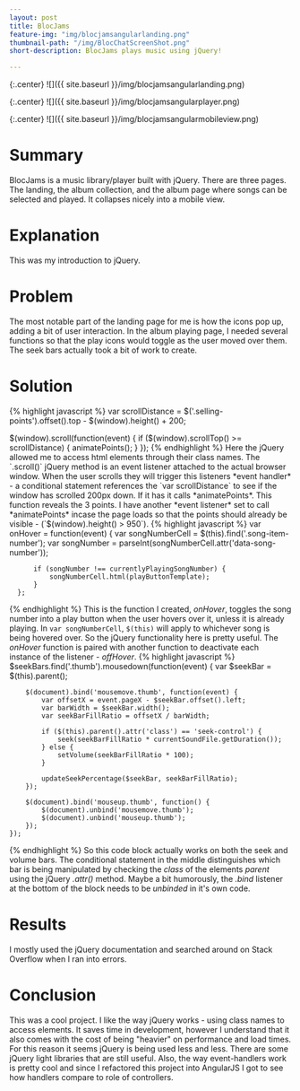 ```yaml
---
layout: post
title: BlocJams
feature-img: "img/blocjamsangularlanding.png"
thumbnail-path: "/img/BlocChatScreenShot.png"
short-description: BlocJams plays music using jQuery!

---
```

{:.center}
![]({{ site.baseurl }}/img/blocjamsangularlanding.png)

{:.center}
![]({{ site.baseurl }}/img/blocjamsangularplayer.png)

{:.center}
![]({{ site.baseurl }}/img/blocjamsangularmobileview.png)
# Summary
BlocJams is a music library/player built with jQuery. There are three pages. The landing, the album collection, and the album page where songs can be selected and played. It collapses nicely into a mobile view.
# Explanation
This was my introduction to jQuery.
# Problem
The most notable part of the landing page for me is how the icons pop up, adding a bit of user interaction.
In the album playing page, I needed several functions so that the play icons would toggle as the user moved over them.
The seek bars actually took a bit of work to create.

# Solution
{% highlight javascript %}
var scrollDistance = $('.selling-points').offset().top - $(window).height() + 200;

  $(window).scroll(function(event) {
      if ($(window).scrollTop() >= scrollDistance) {
        animatePoints();
      }
  });
{% endhighlight %}
Here the jQuery allowed me to access html elements through their class names. The `.scroll()` jQuery method is an event listener attached to the actual browser window. When the user scrolls they will trigger this listeners *event handler* - a conditional statement references the `var scrollDistance` to see if the window has scrolled 200px down. If it has it calls *animatePoints*. This function reveals the 3 points.
I have another *event listener* set to call *animatePoints* incase the page loads so that the points should already be visible - (`$(window).height() > 950`).
{% highlight javascript %}
var onHover = function(event) {
          var songNumberCell = $(this).find('.song-item-number');
          var songNumber = parseInt(songNumberCell.attr('data-song-number'));

          if (songNumber !== currentlyPlayingSongNumber) {
              songNumberCell.html(playButtonTemplate);
          }
      };
{% endhighlight %}
This is the function I created, *onHover*, toggles the song number into a play button when the user hovers over it, unless it is already playing. In `var songNumberCell`, `$(this)` will apply to whichever song is being hovered over. So the jQuery functionality here is pretty useful. The *onHover* function is paired with another function to deactivate each instance of the listener - *offHover*.
{% highlight javascript %}
$seekBars.find('.thumb').mousedown(function(event) {
        var $seekBar = $(this).parent();

        $(document).bind('mousemove.thumb', function(event) {
            var offsetX = event.pageX - $seekBar.offset().left;
            var barWidth = $seekBar.width();
            var seekBarFillRatio = offsetX / barWidth;

            if ($(this).parent().attr('class') == 'seek-control') {
                seek(seekBarFillRatio * currentSoundFile.getDuration());
            } else {
                setVolume(seekBarFillRatio * 100);
            }

            updateSeekPercentage($seekBar, seekBarFillRatio);
        });

        $(document).bind('mouseup.thumb', function() {
            $(document).unbind('mousemove.thumb');
            $(document).unbind('mouseup.thumb');
        });
    });
{% endhighlight %}
So this code block actually works on both the seek and volume bars. The conditional statement in the middle distinguishes which bar is being manipulated by checking the *class* of the elements *parent* using the jQuery *.attr()* method. Maybe a bit humorously, the *.bind* listener at the bottom of the block needs to be *unbinded* in it's own code.
# Results
I mostly used the jQuery documentation and searched around on Stack Overflow when I ran into errors.

# Conclusion
This was a cool project. I like the way jQuery works - using class names to access elements. It saves time in development, however I understand that it also comes with the cost of being "heavier" on performance and load times. For this reason it seems jQuery is being used less and less. There are some jQuery light libraries that are still useful. Also, the way event-handlers work is pretty cool and since I refactored this project into AngularJS I got to see how handlers compare to role of controllers.
